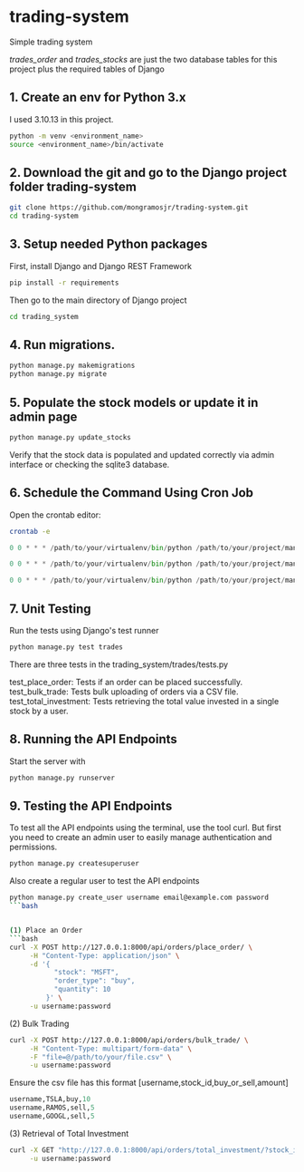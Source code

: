 # trading-system
Simple trading system

*trades_order* and *trades_stocks* are just the two database tables for this project plus the required tables of Django

## 1. Create an env for Python 3.x
I used 3.10.13 in this project.

```bash
python -m venv <environment_name>
source <environment_name>/bin/activate
```

## 2. Download the git and go to the Django project folder trading-system

```bash
git clone https://github.com/mongramosjr/trading-system.git
cd trading-system
```

## 3. Setup needed Python packages
First, install Django and Django REST Framework

```bash
pip install -r requirements
```

Then go to the main directory of Django project
```bash
cd trading_system
```

## 4. Run migrations.

```bash
python manage.py makemigrations
python manage.py migrate
```

## 5. Populate the stock models or update it in admin page
```bash
python manage.py update_stocks
```

Verify that the stock data is populated and updated correctly via admin interface or checking the sqlite3 database.

## 6. Schedule the Command Using Cron Job
Open the crontab editor:

```bash
crontab -e
```

```python
0 0 * * * /path/to/your/virtualenv/bin/python /path/to/your/project/manage.py python manage.py parse_csv path/to/your/data.csv

0 0 * * * /path/to/your/virtualenv/bin/python /path/to/your/project/manage.py python manage.py process_bulk_trades 

0 0 * * * /path/to/your/virtualenv/bin/python /path/to/your/project/manage.py update_stocks
```

## 7. Unit Testing
Run the tests using Django's test runner

```bash
python manage.py test trades
```

There are three tests in the trading_system/trades/tests.py

test_place_order: Tests if an order can be placed successfully.
test_bulk_trade: Tests bulk uploading of orders via a CSV file.
test_total_investment: Tests retrieving the total value invested in a single stock by a user.

## 8. Running the API Endpoints
Start the server with
```bash
python manage.py runserver
```
## 9. Testing the API Endpoints
To test all the API endpoints using the terminal, use the tool curl.
But first you need to create an admin user to easily manage authentication and permissions.

```bash
python manage.py createsuperuser
```

Also create a regular user to test the API endpoints

```bash
python manage.py create_user username email@example.com password
```bash


(1) Place an Order
```bash
curl -X POST http://127.0.0.1:8000/api/orders/place_order/ \
     -H "Content-Type: application/json" \
     -d '{
           "stock": "MSFT",
           "order_type": "buy",
           "quantity": 10
         }' \
     -u username:password
```

(2) Bulk Trading
```bash
curl -X POST http://127.0.0.1:8000/api/orders/bulk_trade/ \
     -H "Content-Type: multipart/form-data" \
     -F "file=@/path/to/your/file.csv" \
     -u username:password
```

Ensure the csv file has this format [username,stock_id,buy_or_sell,amount]
```python
username,TSLA,buy,10
username,RAMOS,sell,5
username,GOOGL,sell,5
```

(3) Retrieval of Total Investment
```bash
curl -X GET "http://127.0.0.1:8000/api/orders/total_investment/?stock_id=AAPL" \
     -u username:password
```